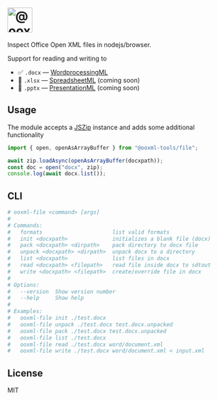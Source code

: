 <h1>
    <picture>
        <source media="(prefers-color-scheme: dark)" srcset="https://ooxml-tools.github.io/design/images/file-dark.png">
        <source media="(prefers-color-scheme: light)" srcset="https://ooxml-tools.github.io/design/images/file-light.png">
        <img alt="@ooxml-tools/file" height="56" src="https://ooxml-tools.github.io/design/images/file-light.png">
    </picture>
</h1>

Inspect Office Open XML files in nodejs/browser.

Support for reading and writing to

- ✅ `.docx` — [WordprocessingML](http://officeopenxml.com/anatomyofOOXML.php)
- 👷 `.xlsx` — [SpreadsheetML](http://officeopenxml.com/anatomyofOOXML-xlsx.php) (coming soon)
- 👷 `.pptx` — [PresentationML](http://officeopenxml.com/anatomyofOOXML-pptx.php) (coming soon)

## Usage

The module accepts a [JSZip](https://github.com/Stuk/jszip) instance and adds some additional functionality

```js
import { open, openAsArrayBuffer } from "@ooxml-tools/file";

await zip.loadAsync(openAsArrayBuffer(docxpath));
const doc = open("docx", zip);
console.log(await docx.list());
```

## CLI

```bash
# ooxml-file <command> [args]
#
# Commands:
#   formats                      list valid formats
#   init <docxpath>              initializes a blank file (docx)
#   pack <docxpath> <dirpath>    pack directory to docx file
#   unpack <docxpath> <dirpath>  unpack docx to a directory
#   list <docxpath>              list files in docx
#   read <docxpath> <filepath>   read file inside docx to sdtout
#   write <docxpath> <filepath>  create/override file in docx
#
# Options:
#   --version  Show version number                                       [boolean]
#   --help     Show help                                                 [boolean]
#
# Examples:
#   ooxml-file init ./test.docx
#   ooxml-file unpack ./test.docx test.docx.unpacked
#   ooxml-file pack ./test.docx test.docx.unpacked
#   ooxml-file list ./test.docx
#   ooxml-file read ./test.docx word/document.xml
#   ooxml-file write ./test.docx word/document.xml < input.xml
```

## License

MIT
